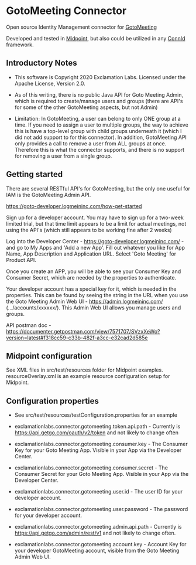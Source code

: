 # GotoMeeting Connector

Open source Identity Management connector for [GotoMeeting](https://www.gotomeeting.com/)

Developed and tested in [Midpoint](https://evolveum.com/midpoint/), but also could be utilized in any [ConnId](https://connid.tirasa.net/) framework. 

## Introductory Notes

- This software is Copyright 2020 Exclamation Labs.  Licensed under the Apache License, Version 2.0.

- As of this writing, there is no public Java API for Goto Meeting Admin, which is 
required to create/manage users and groups (there are API's for some of the other
GotoMeeting aspects, but not Admin)

- Limitation: In GotoMeeting, a user can belong to only ONE group at a time.  If you
need to assign a user to multiple groups, the way to achieve this is have a top-level
group with child groups underneath it (which I did not add support to for this connector).
In addition, GotoMeeting API only provides a call to remove a user
from ALL groups at once.  Therefore this is what the connector supports, and
there is no support for removing a user from a single group.

## Getting started
There are several RESTful API's for GotoMeeting, but the only one useful for IAM is the
GotoMeeting Admin API.

https://goto-developer.logmeininc.com/how-get-started

Sign up for a developer account.  You may have to sign up for a two-week limited trial, but
that time limit appears to be a limit for actual meetings, not using the API's (which
still appears to be working fine after 2 weeks)

Log into the Developer Center - https://goto-developer.logmeininc.com/ - and 
go to My Apps and 'Add a new App'.  Fill out whatever you like for App Name, 
App Description and Application URL.  Select 'Goto Meeting' for Product API.

Once you create an APP, you will be able to see your Consumer Key and Consumer Secret, which
are needed by the properties to authenticate.

Your developer account has a special key for it, which is needed in the properties.  This
can be found by seeing the string in the URL when you use the Goto Meeting 
Admin Web UI - https://admin.logmeininc.com/ (.../accounts/xxxxxx/). This Admin Web UI allows you manage users and groups.

API postman doc - https://documenter.getpostman.com/view/7571707/SVzxXeWo?version=latest#f318cc59-c33b-482f-a3cc-e32cad2d585e

## Midpoint configuration

See XML files in src/test/resources folder for Midpoint examples.  resourceOverlay.xml is an example
resource configuration setup for Midpoint.

## Configuration properties

- See src/test/resources/testConfiguration.properties for an example

- exclamationlabs.connector.gotomeeting.token.api.path - Currently is https://api.getgo.com/oauth/v2/token and not likely to change often

- exclamationlabs.connector.gotomeeting.consumer.key - The Consumer Key for your Goto Meeting App.  Visible in your App via the Developer Center.

- exclamationlabs.connector.gotomeeting.consumer.secret - The Consumer Secret for your Goto Meeting App.  Visible in your App via the Developer Center.

- exclamationlabs.connector.gotomeeting.user.id - The user ID for your developer account.

- exclamationlabs.connector.gotomeeting.user.password - The password for your developer account.

- exclamationlabs.connector.gotomeeting.admin.api.path - Currently is https://api.getgo.com/admin/rest/v1
and not likely to change often.

- exclamationlabs.connector.gotomeeting.account.key - Account Key for your developer GotoMeeting account, visible from
the Goto Meeting Admin Web UI.



